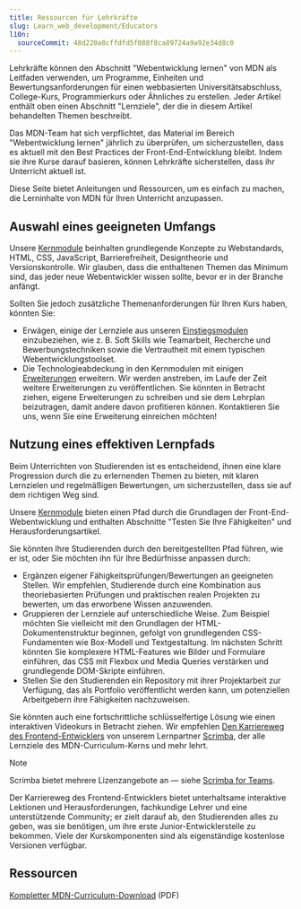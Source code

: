 ```yaml
---
title: Ressourcen für Lehrkräfte
slug: Learn_web_development/Educators
l10n:
  sourceCommit: 48d220a8cffdfd5f088f8ca89724a9a92e34d8c0
---
```


Lehrkräfte können den Abschnitt "Webentwicklung lernen" von MDN als Leitfaden verwenden, um Programme, Einheiten und Bewertungsanforderungen für einen webbasierten Universitätsabschluss, College-Kurs, Programmierkurs oder Ähnliches zu erstellen. Jeder Artikel enthält oben einen Abschnitt "Lernziele", der die in diesem Artikel behandelten Themen beschreibt.

Das MDN-Team hat sich verpflichtet, das Material im Bereich "Webentwicklung lernen" jährlich zu überprüfen, um sicherzustellen, dass es aktuell mit den Best Practices der Front-End-Entwicklung bleibt. Indem sie ihre Kurse darauf basieren, können Lehrkräfte sicherstellen, dass ihr Unterricht aktuell ist.

Diese Seite bietet Anleitungen und Ressourcen, um es einfach zu machen, die Lerninhalte von MDN für Ihren Unterricht anzupassen.

## Auswahl eines geeigneten Umfangs

Unsere [Kernmodule](/de/docs/Learn_web_development/Core) beinhalten grundlegende Konzepte zu Webstandards, HTML, CSS, JavaScript, Barrierefreiheit, Designtheorie und Versionskontrolle. Wir glauben, dass die enthaltenen Themen das Minimum sind, das jeder neue Webentwickler wissen sollte, bevor er in der Branche anfängt.

Sollten Sie jedoch zusätzliche Themenanforderungen für Ihren Kurs haben, könnten Sie:

- Erwägen, einige der Lernziele aus unseren [Einstiegsmodulen](/de/docs/Learn_web_development/Getting_started) einzubeziehen, wie z. B. Soft Skills wie Teamarbeit, Recherche und Bewerbungstechniken sowie die Vertrautheit mit einem typischen Webentwicklungstoolset.
- Die Technologieabdeckung in den Kernmodulen mit einigen [Erweiterungen](/de/docs/Learn_web_development/Extensions) erweitern. Wir werden anstreben, im Laufe der Zeit weitere Erweiterungen zu veröffentlichen. Sie könnten in Betracht ziehen, eigene Erweiterungen zu schreiben und sie dem Lehrplan beizutragen, damit andere davon profitieren können. Kontaktieren Sie uns, wenn Sie eine Erweiterung einreichen möchten!

## Nutzung eines effektiven Lernpfads

Beim Unterrichten von Studierenden ist es entscheidend, ihnen eine klare Progression durch die zu erlernenden Themen zu bieten, mit klaren Lernzielen und regelmäßigen Bewertungen, um sicherzustellen, dass sie auf dem richtigen Weg sind.

Unsere [Kernmodule](/de/docs/Learn_web_development/Core) bieten einen Pfad durch die Grundlagen der Front-End-Webentwicklung und enthalten Abschnitte "Testen Sie Ihre Fähigkeiten" und Herausforderungsartikel.

Sie könnten Ihre Studierenden durch den bereitgestellten Pfad führen, wie er ist, oder Sie möchten ihn für Ihre Bedürfnisse anpassen durch:

- Ergänzen eigener Fähigkeitsprüfungen/Bewertungen an geeigneten Stellen. Wir empfehlen, Studierende durch eine Kombination aus theoriebasierten Prüfungen und praktischen realen Projekten zu bewerten, um das erworbene Wissen anzuwenden.
- Gruppieren der Lernziele auf unterschiedliche Weise. Zum Beispiel möchten Sie vielleicht mit den Grundlagen der HTML-Dokumentenstruktur beginnen, gefolgt von grundlegenden CSS-Fundamenten wie Box-Modell und Textgestaltung. Im nächsten Schritt könnten Sie komplexere HTML-Features wie Bilder und Formulare einführen, das CSS mit Flexbox und Media Queries verstärken und grundlegende DOM-Skripte einführen.
- Stellen Sie den Studierenden ein Repository mit ihrer Projektarbeit zur Verfügung, das als Portfolio veröffentlicht werden kann, um potenziellen Arbeitgebern ihre Fähigkeiten nachzuweisen.

Sie könnten auch eine fortschrittliche schlüsselfertige Lösung wie einen interaktiven Videokurs in Betracht ziehen. Wir empfehlen [Den Karriereweg des Frontend-Entwicklers](https://scrimba.com/the-frontend-developer-career-path-c0j?via=mdn) von unserem Lernpartner [Scrimba](https://scrimba.com/?via=mdn), der alle Lernziele des MDN-Curriculum-Kerns und mehr lehrt.

> [!NOTE]
> Scrimba bietet mehrere Lizenzangebote an — siehe [Scrimba for Teams](https://scrimba.com/teams?via=mdn-edu).

Der Karriereweg des Frontend-Entwicklers bietet unterhaltsame interaktive Lektionen und Herausforderungen, fachkundige Lehrer und eine unterstützende Community; er zielt darauf ab, den Studierenden alles zu geben, was sie benötigen, um ihre erste Junior-Entwicklerstelle zu bekommen. Viele der Kurskomponenten sind als eigenständige kostenlose Versionen verfügbar.

## Ressourcen

[Kompletter MDN-Curriculum-Download](https://github.com/mdn/curriculum/releases/latest/download/MDN-Curriculum.pdf) (PDF)
